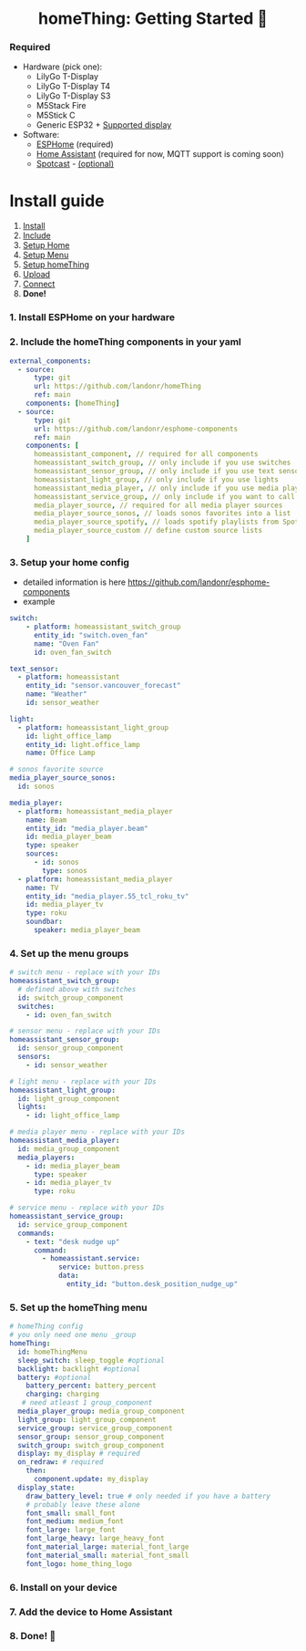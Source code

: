 <h1 align = "center">homeThing: Getting Started 🌈</h1>

### Required
-  Hardware (pick one):
	- LilyGo T-Display
	- LilyGo T-Display T4
	- LilyGo T-Display S3
	- M5Stack Fire
	- M5Stick C
	- Generic ESP32 + [Supported display](https://esphome.io/components/display/index.html#see-also "Supported display")
- Software:
	- [ESPHome](https://esphome.io/) (required)
	- [Home Assistant](https://www.home-assistant.io/) (required for now, MQTT support is coming soon)
	- [Spotcast](https://github.com/fondberg/spotcast) - [(optional)](#spotcast-setup) 

# Install guide
1. [Install](#1-install-esphome-on-your-hardware "Install")
2. [Include](#2-include-the-homething-components-in-your-yaml "Include")
3. [Setup Home](#3-setup-your-home-config "Setup Home")
4. [Setup Menu](#4-set-up-the-menu-groups "Setup Menu")
5. [Setup homeThing](#5-set-up-the-homething-menu "Setup homeThing")
6. [Upload](#6-install-on-your-device "Upload")
7. [Connect](#7-add-the-device-to-home-assistant "Connect")
8. **Done!**

### 1. Install ESPHome on your hardware
### 2. Include the homeThing components in your yaml
```yaml
external_components:
  - source:
      type: git
      url: https://github.com/landonr/homeThing
      ref: main
    components: [homeThing]
  - source:
      type: git
      url: https://github.com/landonr/esphome-components
      ref: main
    components: [
      homeassistant_component, // required for all components
      homeassistant_switch_group, // only include if you use switches
      homeassistant_sensor_group, // only include if you use text sensors in menu
      homeassistant_light_group, // only include if you use lights
      homeassistant_media_player, // only include if you use media players
      homeassistant_service_group, // only include if you want to call services/scripts
      media_player_source, // required for all media player sources
      media_player_source_sonos, // loads sonos favorites into a list
      media_player_source_spotify, // loads spotify playlists from Spotcast sensor into a list
      media_player_source_custom // define custom source lists
    ]
```
### 3. Setup your home config
- detailed information is here https://github.com/landonr/esphome-components
- example

```yaml
switch:
    - platform: homeassistant_switch_group
      entity_id: "switch.oven_fan"
      name: "Oven Fan"
      id: oven_fan_switch

text_sensor:
  - platform: homeassistant
    entity_id: "sensor.vancouver_forecast"
    name: "Weather"
    id: sensor_weather

light:
  - platform: homeassistant_light_group
    id: light_office_lamp
    entity_id: light.office_lamp
    name: Office Lamp

# sonos favorite source
media_player_source_sonos:
  id: sonos

media_player:
  - platform: homeassistant_media_player
    name: Beam
    entity_id: "media_player.beam"
    id: media_player_beam
    type: speaker
    sources:
      - id: sonos
        type: sonos
  - platform: homeassistant_media_player
    name: TV
    entity_id: "media_player.55_tcl_roku_tv"
    id: media_player_tv
    type: roku
    soundbar:
      speaker: media_player_beam
```
### 4. Set up the menu groups
```yaml
# switch menu - replace with your IDs
homeassistant_switch_group:
  # defined above with switches
  id: switch_group_component
  switches:
    - id: oven_fan_switch

# sensor menu - replace with your IDs
homeassistant_sensor_group:
  id: sensor_group_component
  sensors:
    - id: sensor_weather

# light menu - replace with your IDs
homeassistant_light_group:
  id: light_group_component
  lights:
    - id: light_office_lamp

# media player menu - replace with your IDs
homeassistant_media_player:
  id: media_group_component
  media_players:
    - id: media_player_beam
      type: speaker
    - id: media_player_tv
      type: roku

# service menu - replace with your IDs
homeassistant_service_group:
  id: service_group_component
  commands:
    - text: "desk nudge up"
      command:
        - homeassistant.service:
            service: button.press
            data:
              entity_id: "button.desk_position_nudge_up"
```
### 5. Set up the homeThing menu
```yaml
# homeThing config
# you only need one menu _group
homeThing:
  id: homeThingMenu
  sleep_switch: sleep_toggle #optional
  backlight: backlight #optional
  battery: #optional
    battery_percent: battery_percent
    charging: charging
   # need atleast 1 group_component
  media_player_group: media_group_component
  light_group: light_group_component
  service_group: service_group_component
  sensor_group: sensor_group_component
  switch_group: switch_group_component
  display: my_display # required
  on_redraw: # required
    then:
      component.update: my_display
  display_state:
    draw_battery_level: true # only needed if you have a battery
    # probably leave these alone
    font_small: small_font
    font_medium: medium_font
    font_large: large_font
    font_large_heavy: large_heavy_font
    font_material_large: material_font_large
    font_material_small: material_font_small
    font_logo: home_thing_logo
```
### 6. Install on your device
### 7. Add the device to Home Assistant
### 8. Done! 🎉
